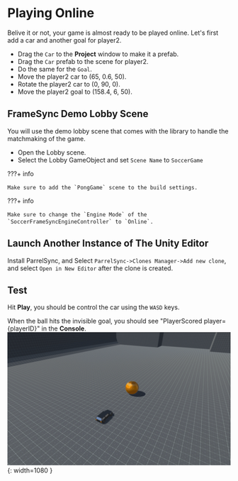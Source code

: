 # **Playing Online**

Belive it or not, your game is almost ready to be played online. Let's first add a car and another goal for player2.

- Drag the `Car` to the **Project** window to make it a prefab.
- Drag the `Car` prefab to the scene for player2.
- Do the same for the `Goal`.
- Move the player2 car to (65, 0.6, 50).
- Rotate the player2 car to (0, 90, 0).
- Move the player2 goal to (158.4, 6, 50).

## **FrameSync Demo Lobby Scene**

You will use the demo lobby scene that comes with the library to handle the matchmaking of the game.

- Open the Lobby scene.
- Select the Lobby GameObject and set `Scene Name` to `SoccerGame`

???+ info

    Make sure to add the `PongGame` scene to the build settings.

???+ info

    Make sure to change the `Engine Mode` of the `SoccerFrameSyncEngineController` to `Online`. 

## **Launch Another Instance of The Unity Editor**

Install ParrelSync, and Select `ParrelSync->Clones Manager->Add new clone`, and select `Open in New Editor` after the clone is created.

## **Test**
Hit **Play**, you should be control the car using the `WASD` keys. 

When the ball hits the invisible goal, you should see "PlayerScored player={playerID}" in the **Console**.
![img](./../../assets/soccer/testplay.gif){: width=1080 }